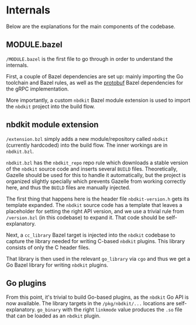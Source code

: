# Internals

Below are the explanations for the main components of the codebase.

## MODULE.bazel

`/MODULE.bazel` is the first file to go through in order to understand the internals.

First, a couple of Bazel dependencies are set up: mainly importing the Go toolchain and Bazel rules, as well as the [protobuf](https://protobuf.dev/) Bazel dependencies for the gRPC implementation.

More importantly, a custom `nbdkit` Bazel module extension is used to import the `nbdkit` project into the build flow.

## nbdkit module extension

`/extension.bzl` simply adds a new module/repository called `nbdkit` (currently hardcoded) into the build flow. The inner workings are in `nbdkit.bzl`.

`nbdkit.bzl` has the `nbdkit_repo` repo rule which downloads a stable version of the `nbdkit` source code and inserts several `BUILD` files. Theoretically, Gazelle should be used for this to handle it automatically, but the project is organized slightly specially which prevents Gazelle from working correctly here, and thus the `BUILD` files are manually injected.

The first thing that happens here is the header file `nbdkit-version.h` gets its template expanded. The `nbdkit` source code has a template that leaves a placeholder for setting the right API version, and we use a trivial rule from `/version.bzl` (in this codebase) to expand it. That code should be self-explanatory.

Next, a `cc_library` Bazel target is injected into the `nbdkit` codebase to capture the library needed for writing C-based `nbdkit` plugins. This library consists of only the C header files.

That library is then used in the relevant `go_library` via `cgo` and thus we get a Go Bazel library for writing `nbdkit` plugins.

## Go plugins

From this point, it's trivial to build Go-based plugins, as the `nbdkit` Go API is now available. The library targets in the `/pkg/nbdkit/...` locations are self-explanatory. `go_binary` with the right `linkmode` value produces the `.so` file that can be loaded as an `nbdkit` plugin.
